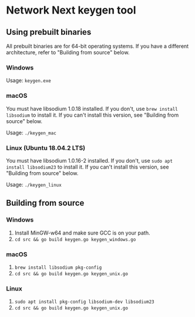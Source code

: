 # Network Next keygen tool

## Using prebuilt binaries

All prebuilt binaries are for 64-bit operating systems. If you have a different architecture, refer to "Building from source" below.

### Windows

Usage: `keygen.exe`

### macOS

You must have libsodium 1.0.18 installed. If you don't, use `brew install libsodium` to install it. If you can't install this version, see "Building from source" below.

Usage: `./keygen_mac`

### Linux (Ubuntu 18.04.2 LTS)

You must have libsodium 1.0.16-2 installed. If you don't, use `sudo apt install libsodium23` to install it. If you can't install this version, see "Building from source" below.

Usage: `./keygen_linux`

## Building from source

### Windows

1. Install MinGW-w64 and make sure GCC is on your path.
2. `cd src && go build keygen.go keygen_windows.go`

### macOS

1. `brew install libsodium pkg-config`
2. `cd src && go build keygen.go keygen_unix.go`

### Linux

1. `sudo apt install pkg-config libsodium-dev libsodium23`
2. `cd src && go build keygen.go keygen_unix.go`
